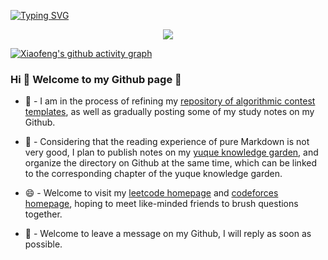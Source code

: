 <a href="https://git.io/typing-svg"><img src="https://readme-typing-svg.herokuapp.com?font=ZCOOL+XiaoWei&weight=600&size=30&pause=1000&color=000000&center=true&vCenter=true&width=438&height=60&lines=%E8%B7%AF%E6%BC%AB%E6%BC%AB%E5%85%B6%E4%BF%AE%E8%BF%9C%E5%85%AE%2C%E5%90%BE%E5%B0%86%E4%B8%8A%E4%B8%8B%E8%80%8C%E6%B1%82%E7%B4%A2" alt="Typing SVG" /></a>

<div align="center">
    <img  src="https://github-readme-streak-stats.herokuapp.com/?user=qxf-72" />
</div>

[![Xiaofeng's github activity graph](https://github-readme-activity-graph.vercel.app/graph?username=qxf-72&theme=github-compact)](https://github.com/ashutosh00710/github-readme-activity-graph)

### Hi 👋 Welcome to my Github page 🥰

- 🔭 - I am in the process of refining my [repository of algorithmic contest templates](https://github.com/qxf-72/Codeforces-Cpp), as well as gradually posting some of my study notes on my Github.

- 🌱 - Considering that the reading experience of pure Markdown is not very good, I plan to publish notes on my [yuque knowledge garden](https://www.yuque.com/xiaofeng_garden), and organize the directory on Github at the same time, which can be linked to the corresponding chapter of the yuque knowledge garden.

- 😄 - Welcome to visit my [leetcode homepage](https://leetcode-cn/u/qxf-u/) and [codeforces homepage](https://codeforces.com/profile/qiuxiaofeng), hoping to meet like-minded friends to brush questions together.

- 💬 - Welcome to leave a message on my Github, I will reply as soon as possible.
